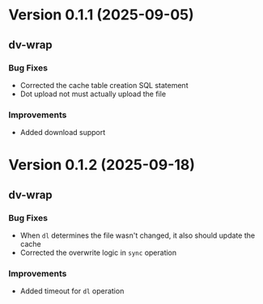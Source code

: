 # Version 0.1.1 (2025-09-05)

## dv-wrap

### Bug Fixes

- Corrected the cache table creation SQL statement
- Dot upload not must actually upload the file

### Improvements

- Added download support

# Version 0.1.2 (2025-09-18)

## dv-wrap

### Bug Fixes

- When `dl` determines the file wasn't changed, it also should update the cache
- Corrected the overwrite logic in `sync` operation

### Improvements

- Added timeout for `dl` operation
